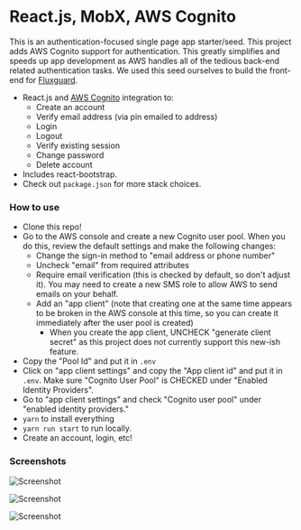 # React.js, MobX, AWS Cognito

This is an authentication-focused single page app starter/seed. This project
adds AWS Cognito support for authentication. This greatly simplifies and speeds
up app development as AWS handles all of the tedious back-end related
authentication tasks. We used this seed ourselves to build the front-end for
[Fluxguard](https://fluxguard.com).

- React.js and [AWS Cognito](https://aws.amazon.com/cognito/) integration to:
  - Create an account
  - Verify email address (via pin emailed to address)
  - Login
  - Logout
  - Verify existing session
  - Change password
  - Delete account
- Includes react-bootstrap.
- Check out `package.json` for more stack choices.

### How to use

- Clone this repo!
- Go to the AWS console and create a new Cognito user pool. When you do this,
  review the default settings and make the following changes:
  - Change the sign-in method to "email address or phone number"
  - Uncheck "email" from required attributes
  - Require email verification (this is checked by default, so don't adjust
    it). You may need to create a new SMS role to allow AWS to send emails on
    your behalf.
  - Add an "app client" (note that creating one at the same time appears to be
    broken in the AWS console at this time, so you can create it immediately
    after the user pool is created)
    - When you create the app client, UNCHECK "generate client secret" as this
      project does not currently support this new-ish feature.
- Copy the "Pool Id" and put it in `.env`
- Click on "app client settings" and copy the "App client id" and put it in
  `.env`. Make sure "Cognito User Pool" is CHECKED under "Enabled Identity
  Providers".
- Go to "app client settings" and check "Cognito user pool" under "enabled
  identity providers."
- `yarn` to install everything
- `yarn run start` to run locally.
- Create an account, login, etc!

### Screenshots

![Screenshot](https://user-images.githubusercontent.com/2158187/29740369-866d9832-8a87-11e7-9f1e-e4cd77a54df4.png)

![Screenshot](https://user-images.githubusercontent.com/2158187/29740368-865b95ba-8a87-11e7-8563-dfeaa4b10e75.png)

![Screenshot](https://user-images.githubusercontent.com/2158187/45244541-1e2aae00-b2ad-11e8-92e2-2f369d20944e.png)
